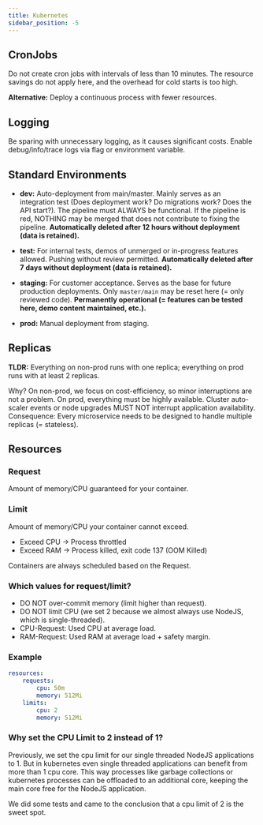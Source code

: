 ```yaml
---
title: Kubernetes
sidebar_position: -5
---
```


## CronJobs

Do not create cron jobs with intervals of less than 10 minutes. The resource savings do not apply here, and the overhead for cold starts is too high.

**Alternative:** Deploy a continuous process with fewer resources.

## Logging

Be sparing with unnecessary logging, as it causes significant costs. Enable debug/info/trace logs via flag or environment variable.

## Standard Environments

- **dev:** Auto-deployment from main/master. Mainly serves as an integration test (Does deployment work? Do migrations work? Does the API start?). The pipeline
  must ALWAYS be functional. If the pipeline is red, NOTHING may be merged that does not contribute to fixing the pipeline.
  **Automatically deleted after 12 hours without deployment (data is retained).**

- **test:** For internal tests, demos of unmerged or in-progress features allowed. Pushing without review permitted.
  **Automatically deleted after 7 days without deployment (data is retained).**

- **staging:** For customer acceptance. Serves as the base for future production deployments. Only `master/main` may be reset here (= only reviewed code).
  **Permanently operational (= features can be tested here, demo content maintained, etc.).**

- **prod:** Manual deployment from staging.

## Replicas

**TLDR:** Everything on non-prod runs with one replica; everything on prod runs with at least 2 replicas.

Why? On non-prod, we focus on cost-efficiency, so minor interruptions are not a problem. On prod, everything must be highly available. Cluster auto-scaler events or node upgrades MUST NOT interrupt application availability. Consequence: Every microservice needs to be designed to handle multiple replicas (= stateless).

## Resources

### Request

Amount of memory/CPU guaranteed for your container.

### Limit

Amount of memory/CPU your container cannot exceed.

- Exceed CPU → Process throttled
- Exceed RAM → Process killed, exit code 137 (OOM Killed)

Containers are always scheduled based on the Request.

### Which values for request/limit?

- DO NOT over-commit memory (limit higher than request).
- DO NOT limit CPU (we set 2 because we almost always use NodeJS, which is single-threaded).
- CPU-Request: Used CPU at average load.
- RAM-Request: Used RAM at average load + safety margin.

### Example

```yaml
resources:
    requests:
        cpu: 50m
        memory: 512Mi
    limits:
        cpu: 2
        memory: 512Mi
```

### Why set the CPU Limit to 2 instead of 1?

Previously, we set the cpu limit for our single threaded NodeJS applications to 1. But in kubernetes even single threaded applications
can benefit from more than 1 cpu core. This way processes like garbage collections or kubernetes processes can be offloaded to an additional
core, keeping the main core free for the NodeJS application.

We did some tests and came to the conclusion that a cpu limit of 2 is the sweet spot.
